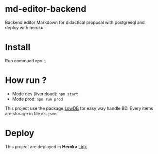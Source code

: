 # md-editor-backend
Backend editor Markdown for didactical proposal with postgresql and deploy with heroku

# Install

Run command `npm i`

# How run ?

* Mode dev (livereload): `npm start`
* Mode prod: `npm run prod`

This project use the package [LowDB](https://www.npmjs.com/package/lowdb) for easy way handle BD. Every items are storage in file `db.json`

# Deploy

This project are deployed in **Heroku**  [Link](https://md-editor-backend.herokuapp.com/)
